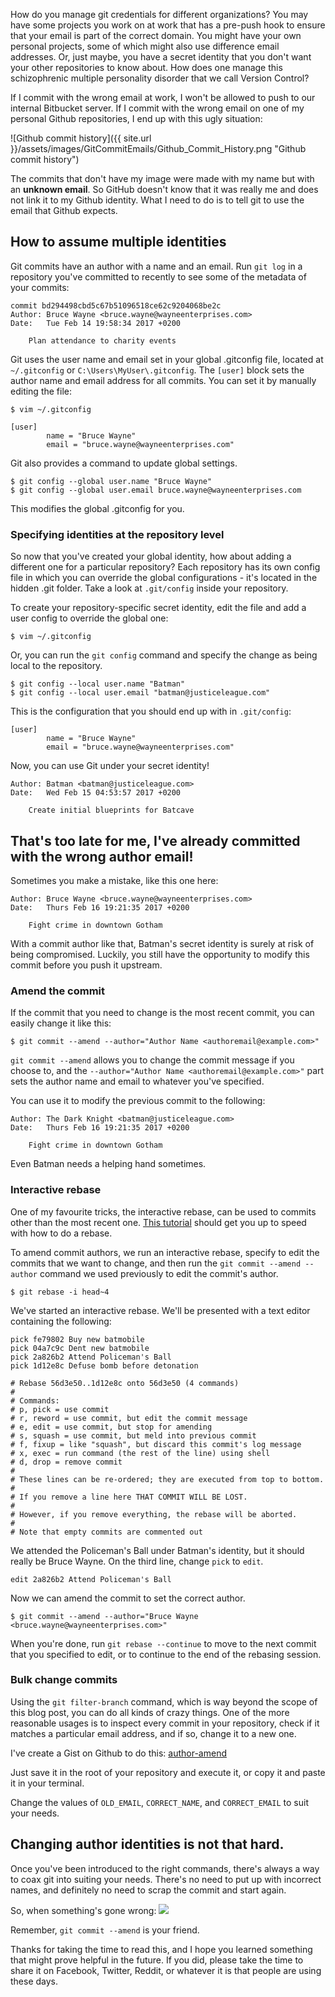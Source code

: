 How do you manage git credentials for different organizations? You may have some projects you work on at work that has a pre-push hook to ensure that your email is part of the correct domain. You might have your own personal projects, some of which might also use difference email addresses. Or, just maybe, you have a secret identity that you don't want your other repositories to know about. How does one manage this schizophrenic multiple personality disorder that we call Version Control?

If I commit with the wrong email at work, I won't be allowed to push to our internal Bitbucket server. If I commit with the wrong email on one of my personal Github repositories, I end up with this ugly situation:

![Github commit history]({{ site.url }}/assets/images/GitCommitEmails/Github_Commit_History.png "Github commit history")

The commits that don't have my image were made with my name but with an **unknown email**. So GitHub doesn't know that it was really me and does not link it to my Github identity. What I need to do is to tell git to use the email that Github expects.

## How to assume multiple identities
Git commits have an author with a name and an email. Run `git log` in a repository you've committed to recently to see some of the metadata of your commits:

```
commit bd294498cbd5c67b51096518ce62c9204068be2c
Author: Bruce Wayne <bruce.wayne@wayneenterprises.com>
Date:   Tue Feb 14 19:58:34 2017 +0200

    Plan attendance to charity events
```

Git uses the user name and email set in your global .gitconfig file, located at `~/.gitconfig` or `C:\Users\MyUser\.gitconfig`. The `[user]` block sets the author name and email address for all commits. You can set it by manually editing the file:

```
$ vim ~/.gitconfig
```

```
[user]
        name = "Bruce Wayne"
        email = "bruce.wayne@wayneenterprises.com"
```

Git also provides a command to update global settings.

```
$ git config --global user.name "Bruce Wayne"
$ git config --global user.email bruce.wayne@wayneenterprises.com
```

This modifies the global .gitconfig for you.

### Specifying identities at the repository level
So now that you've created your global identity, how about adding a different one for a particular repository? Each repository has its own config file in which you can override the global configurations - it's located in the hidden .git folder. Take a look at `.git/config` inside your repository.

To create your repository-specific secret identity, edit the file and add a user config to override the global one:

```
$ vim ~/.gitconfig
```

Or, you can run the `git config` command and specify the change as being local to the repository.

```
$ git config --local user.name "Batman"
$ git config --local user.email "batman@justiceleague.com"
```

This is the configuration that you should end up with in `.git/config`:

```
[user]
        name = "Bruce Wayne"
        email = "bruce.wayne@wayneenterprises.com"
```

Now, you can use Git under your secret identity!

```
Author: Batman <batman@justiceleague.com>
Date:   Wed Feb 15 04:53:57 2017 +0200

    Create initial blueprints for Batcave
```

## That's too late for me, I've already committed with the wrong author email!
Sometimes you make a mistake, like this one here:

```
Author: Bruce Wayne <bruce.wayne@wayneenterprises.com>
Date:   Thurs Feb 16 19:21:35 2017 +0200

    Fight crime in downtown Gotham
```

With a commit author like that, Batman's secret identity is surely at risk of being compromised. Luckily, you still have the opportunity to modify this commit before you push it upstream.

### Amend the commit
If the commit that you need to change is the most recent commit, you can easily change it like this:

```
$ git commit --amend --author="Author Name <authoremail@example.com>"
```

`git commit --amend` allows you to change the commit message if you choose to, and the `--author="Author Name <authoremail@example.com>"` part sets the author name and email to whatever you've specified.

You can use it to modify the previous commit to the following:

```
Author: The Dark Knight <batman@justiceleague.com>
Date:   Thurs Feb 16 19:21:35 2017 +0200

    Fight crime in downtown Gotham
```

Even Batman needs a helping hand sometimes.
### Interactive rebase
One of my favourite tricks, the interactive rebase, can be used to commits other than the most recent one. [This tutorial](http://gitready.com/advanced/2009/02/10/squashing-commits-with-rebase.html) should get you up to speed with how to do a rebase.

To amend commit authors, we run an interactive rebase, specify to edit the commits that we want to change, and then run the `git commit --amend --author` command we used previously to edit the commit's author.

```
$ git rebase -i head~4
```

We've started an interactive rebase. We'll be presented with a text editor containing the following:

```
pick fe79802 Buy new batmobile
pick 04a7c9c Dent new batmobile
pick 2a826b2 Attend Policeman's Ball
pick 1d12e8c Defuse bomb before detonation

# Rebase 56d3e50..1d12e8c onto 56d3e50 (4 commands)
#
# Commands:
# p, pick = use commit
# r, reword = use commit, but edit the commit message
# e, edit = use commit, but stop for amending
# s, squash = use commit, but meld into previous commit
# f, fixup = like "squash", but discard this commit's log message
# x, exec = run command (the rest of the line) using shell
# d, drop = remove commit
#
# These lines can be re-ordered; they are executed from top to bottom.
#
# If you remove a line here THAT COMMIT WILL BE LOST.
#
# However, if you remove everything, the rebase will be aborted.
#
# Note that empty commits are commented out
```

We attended the Policeman's Ball under Batman's identity, but it should really be Bruce Wayne. On the third line, change `pick` to `edit`.

```
edit 2a826b2 Attend Policeman's Ball
```

Now we can amend the commit to set the correct author.

```
$ git commit --amend --author="Bruce Wayne <bruce.wayne@wayneenterprises.com>"
```

When you're done, run `git rebase --continue` to move to the next commit that you specified to edit, or to continue to the end of the rebasing session.

### Bulk change commits
Using the `git filter-branch` command, which is way beyond the scope of this blog post, you can do all kinds of crazy things. One of the more reasonable usages is to inspect every commit in your repository, check if it matches a particular email address, and if so, change it to a new one.

I've create a Gist on Github to do this: [author-amend](https://gist.github.com/TheCodedSelf/25e6771efa181bad734295d7fe095550)

Just save it in the root of your repository and execute it, or copy it and paste it in your terminal.

Change the values of `OLD_EMAIL`, `CORRECT_NAME`, and `CORRECT_EMAIL` to suit your needs.

## Changing author identities is not that hard.
Once you've been introduced to the right commands, there's always a way to coax git into suiting your needs. There's no need to put up with incorrect names, and definitely no need to scrap the commit and start again. 

So, when something's gone wrong: 
![](https://media.giphy.com/media/l41lSR9xZubfd2Qve/giphy.gif)

Remember, `git commit --amend` is your friend.

Thanks for taking the time to read this, and I hope you learned something that might prove helpful in the future. If you did, please take the time to share it on Facebook, Twitter, Reddit, or whatever it is that people are using these days.